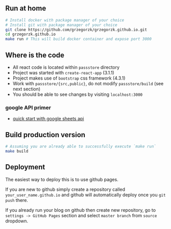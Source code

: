 ## Run at home

```bash
# Install docker with package manager of your choice
# Install git with package manager of your choice
git clone https://github.com/grzegorzk/grzegorzk.github.io.git
cd grzegorzk.github.io
make run # This will build docker container and expose port 3000
```

## Where is the code

 * All react code is located within `passstore` directory
 * Project was started with `create-react-app` (3.1.1)
 * Project makes use of `bootstrap` css framework (4.3.1)
 * Work with `passstore/{src,public}`, do not modify `passstore/build` (see next section)
 * You should be able to see changes by visiting `localhost:3000`

### google API primer

 * [quick start with google sheets api](https://developers.google.com/sheets/api/quickstart/js)

## Build production version

```bash
# Assuming you are already able to successfully execute `make run`
make build
```

## Deployment

The easiest way to deploy this is to use github pages.

If you are new to github simply create a repository called `your_user_name.github.io` and github will automatically deploy once you `git push` there.

If you already run your blog on github then create new repository, go to `settings -> GitHub Pages` section and select `master branch` from `source` dropdown.
